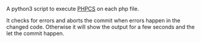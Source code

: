 A python3 script to execute [PHPCS][1] on each php file.

It checks for errors and aborts the commit when errors happen in the changed code.
Otherwise it will show the output for a few seconds and the let the commit happen.


[1]:http://pear.php.net/package/PHP_CodeSniffer
